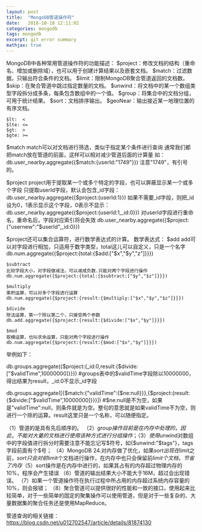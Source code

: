 ```yaml
---
layout: post
title:  "MongoDB管道操作符"
date:   2018-10-18 12:11:02
categories: mongodb
tags: mongodb
excerpt: git error summary
mathjax: true
---
```


MongoDB中各种常用管道操作符的功能描述：
$project：修改文档的结构（重命名、增加或删除域），也可以用于创建计算结果以及嵌套文档。
$match：过滤数据，只输出符合条件的文档。
$limit：限制MongoDB聚合管道返回的文档数。
$skip：在聚合管道中跳过指定数量的文档。
$unwind：将文档中的某一个数组类型字段拆分成多条，每条包含数组中的一个值。
$group：将集合中的文档分组，可用于统计结果。
$sort：文档排序输出。
$geoNear：输出接近某一地理位置的有序文档。 

```
$lt:  <  
$lte: <=  
$gt:  >  
$gte: >=   
```
$match
match可以对文档进行筛选，类似于指定某个条件进行查询
通常我们都把match放在管道的前面，这样可以相对减少管道后面的计算量
如：
db.user_nearby.aggregate({$match:{userId:"1749"}})
注意"1749"，有引号的。

$project
project用于提取某一个或多个特定的字段，也可以屏蔽显示某一个或多个字段
只提取userId字段，默认会包含_id字段：
db.user_nearby.aggregate({$project:{userId:1}})
如果不需要_id字段，则把_id设为0，1表示显示这个字段，0表示不显示：
db.user_nearby.aggregate({$project:{userId:1,_id:0}})
对userId字段进行重命名，重命名后，字段对应索引将会失效
db.user_nearby.aggregate({$project:{"usernew":"$userId",_id:0}})

$project还可以集合运算符，进行数学表达式的计算。
数学表达式：
	$add
	add可以对字段进行相加，只适用于数字类型，total这儿可以自定义，只是一个名字
	db.num.aggregate({$project:{total:{$add:["$x","$y","z"]}}})

	$subtract
	比较字段大小，对字段做减法，可以减成负数.只能对两个字段进行操作
	db.num.aggregate({$project:{total:{$subtract:["$y","$z"]}}})

	$multiply
	乘积运算，可以对多个字段进行运算
	db.num.aggregate({$project:{result:{$multiply:["$x","$y","$z"]}}})

	$divide
	除法运算，第一个除以第二个，只接受两个参数
	db.add.aggregate({$project:{result:{$divide:["$x","$y"]}}})

	$mod
	取模运算，也叫求余运算，只能对两个字段进行操作
	db.num.aggregate({$project:{result:{$mod:["$x","$y"]}}})


举例如下：

db.groups.aggregate({$project:{_id:0,result:{$divide:["$validTime",10000000]}}})
#groups表中的$validTime字段除以10000000，得出结果为result，_id:0不显示_id字段

db.groups.aggregate([{$match:{"validTime":{$ne:null}}},{$project:{result:{$divide:["$validTime",10000000]}}}])
#$ne:null是不为空，如果是"validTime":null，则条件就是为空。整句的意思就是如果validTime不为空，则进行一个除的运算。result这里只是一个名称，可以随便指定。





（1）管道的是具有先后顺序的。
（2）$group操作目前是在内存中处理的，因此，不能对大量的文档进行使用该种方式进行分组操作；
（3）使用$unwind对数组中的字段值进行拆分时需要注意不能忘记写$符号，如{$unwind:"$tags"}，tags字段前面有个$号；
（4）MongoDB 24.对内存做了优化，如果$sort出现在$limit之前，$sort只会对前$limit个文档进行操作，在内存中也只会保留前$limit个文档，节省了内存
（5）$sort操作是在内存中进行的，如果其占有的内存超过物理内存的10%，程序会产生错误
（6）管道的输出结果大小不能大于16M，超过会出现错误。
（7）如果一个管道操作符在执行过程中所占用的内存超过系统内存容量的10%，则会报错；
（8）聚合管道可以提供很好的性能和一致的接口，使用起来比较简单，对于一些简单的固定的聚集操作可以使用管道，但是对于一些复杂的、大量数据集的聚合任务还是使用MapReduce。

管道查询的相关链接：
https://blog.csdn.net/u012702547/article/details/81874130